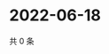 # 2022-06-18

共 0 条

<!-- BEGIN WEIBO -->
<!-- 最后更新时间 Sat Jun 18 2022 03:13:09 GMT+0800 (China Standard Time) -->

<!-- END WEIBO -->
